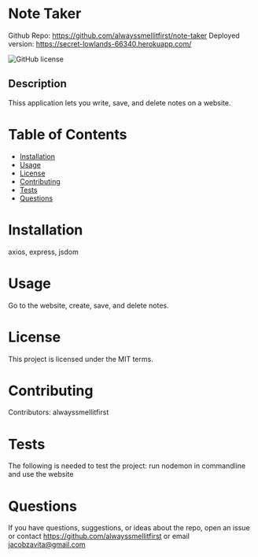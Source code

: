 # Note Taker
Github Repo: https://github.com/alwayssmellitfirst/note-taker
Deployed version: https://secret-lowlands-66340.herokuapp.com/

![GitHub license](https://img.shields.io/badge/license-MIT-blue.svg)
## Description
Thiss application lets you write, save, and delete notes on a website.

# Table of Contents
* [Installation](#installation)
* [Usage](#usage)
* [License](#license)
* [Contributing](#contributing)
* [Tests](#tests)
* [Questions](#questions)
# Installation
axios, express, jsdom
# Usage
Go to the website, create, save, and delete notes.
# License
This project is licensed under the MIT terms.
# Contributing
Contributors: alwayssmellitfirst
# Tests
The following is needed to test the project: run nodemon in commandline and use the website
# Questions
If you have questions, suggestions, or ideas about the repo, open an issue or contact https://github.com/alwayssmellitfirst or email jacobzavita@gmail.com
